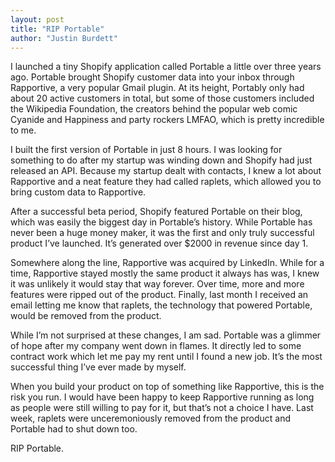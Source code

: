 ```yaml
---
layout: post
title: "RIP Portable"
author: "Justin Burdett"
---
```


I launched a tiny Shopify application called Portable a little over three years ago. Portable brought Shopify customer data into your inbox through Rapportive, a very popular Gmail plugin. At its height, Portably only had about 20 active customers in total, but some of those customers included the Wikipedia Foundation, the creators behind the popular web comic Cyanide and Happiness and party rockers LMFAO, which is pretty incredible to me.

I built the first version of Portable in just 8 hours. I was looking for something to do after my startup was winding down and Shopify had just released an API. Because my startup dealt with contacts, I knew a lot about Rapportive and a neat feature they had called raplets, which allowed you to bring custom data to Rapportive.

After a successful beta period, Shopify featured Portable on their blog, which was easily the biggest day in Portable’s history. While Portable has never been a huge money maker, it was the first and only truly successful product I’ve launched. It’s generated over $2000 in revenue since day 1.

Somewhere along the line, Rapportive was acquired by LinkedIn. While for a time, Rapportive stayed mostly the same product it always has was, I knew it was unlikely it would stay that way forever. Over time, more and more features were ripped out of the product. Finally, last month I received an email letting me know that raplets, the technology that powered Portable, would be removed from the product.

While I’m not surprised at these changes, I am sad. Portable was a glimmer of hope after my company went down in flames. It directly led to some contract work which let me pay my rent until I found a new job. It’s the most successful thing I’ve ever made by myself.

When you build your product on top of something like Rapportive, this is the risk you run. I would have been happy to keep Rapportive running as long as people were still willing to pay for it, but that’s not a choice I have. Last week, raplets were unceremoniously removed from the product and Portable had to shut down too.

RIP Portable.
